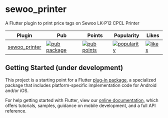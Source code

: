 # sewoo_printer

A Flutter plugin to print price tags on Sewoo LK-P12 CPCL Printer

| Plugin | Pub | Points | Popularity | Likes |
|--------|-----|--------|------------|-------|
| [sewoo_printer](./packages/sewoo_printer/) | [![pub package](https://img.shields.io/pub/v/sewoo_printer.svg)](https://pub.dev/packages/sewoo_printer) | [![pub points](https://badges.bar/sewoo_printer/pub%20points)](https://pub.dev/packages/sewoo_printer/score) |  [![popularity](https://badges.bar/sewoo_printer/popularity)](https://pub.dev/packages/sewoo_printer/score) | [![likes](https://badges.bar/sewoo_printer/likes)](https://pub.dev/packages/sewoo_printer/score)

## Getting Started (under development)

This project is a starting point for a Flutter
[plug-in package](https://flutter.dev/developing-packages/),
a specialized package that includes platform-specific implementation code for
Android and/or iOS.

For help getting started with Flutter, view our
[online documentation](https://flutter.dev/docs), which offers tutorials,
samples, guidance on mobile development, and a full API reference.
